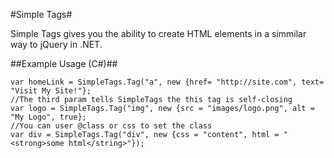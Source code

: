 #Simple Tags#

Simple Tags gives you the ability to create HTML elements in a simmilar way to jQuery in .NET.

##Example Usage (C#)##

    var homeLink = SimpleTags.Tag("a", new {href= "http://site.com", text= "Visit My Site!"};
    //The third param tells SimpleTags the this tag is self-closing
    var logo = SimpleTags.Tag("img", new {src = "images/logo.png", alt = "My Logo", true};
    //You can user @class or css to set the class
    var div = SimpleTags.Tag("div", new {css = "content", html = "<strong>some html</string>"});
